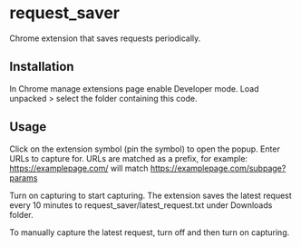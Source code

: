# request_saver
Chrome extension that saves requests periodically.

## Installation
In Chrome manage extensions page enable Developer mode. Load unpacked > select the folder containing this code.

## Usage
Click on the extension symbol (pin the symbol) to open the popup. Enter URLs to capture for. URLs are matched as a prefix, for example:
https://examplepage.com/ will match https://examplepage.com/subpage?params

Turn on capturing to start capturing. The extension saves the latest request every 10 minutes to request_saver/latest_request.txt under Downloads folder.

To manually capture the latest request, turn off and then turn on capturing.